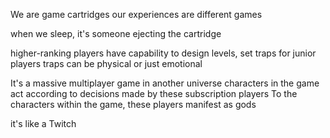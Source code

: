 We are game cartridges
our experiences are different games

when we sleep, it's someone ejecting the cartridge

higher-ranking players have capability to design levels, set traps for junior players
traps can be physical or just emotional

It's a massive multiplayer game in another universe
characters in the game act according to decisions made by these subscription players
To the characters within the game, these players manifest as gods

it's like a Twitch